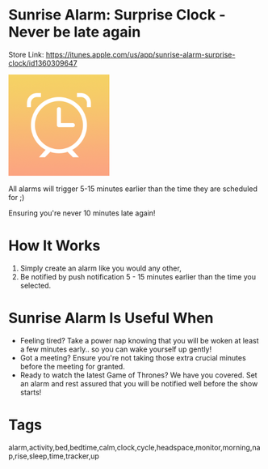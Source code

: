 # Sunrise Alarm: Surprise Clock - Never be late again 

Store Link: https://itunes.apple.com/us/app/sunrise-alarm-surprise-clock/id1360309647

<img alt="App Logo" width="200px" src="readme_assets/logo.jpg">


All alarms will trigger 5-15 minutes earlier than the time they are scheduled for ;)

Ensuring you're never 10 minutes late again!


# How It Works

1) Simply create an alarm like you would any other,
2) Be notified by push notification 5 - 15 minutes earlier than the time you selected.


# Sunrise Alarm Is Useful When

- Feeling tired? Take a power nap knowing that you will be woken at least a few minutes early.. so you can wake yourself up gently! 
- Got a meeting? Ensure you're not taking those extra crucial minutes before the meeting for granted.
- Ready to watch the latest Game of Thrones? We have you covered. Set an alarm and rest assured that you will be notified well before the show starts!


# Tags
alarm,activity,bed,bedtime,calm,clock,cycle,headspace,monitor,morning,nap,rise,sleep,time,tracker,up